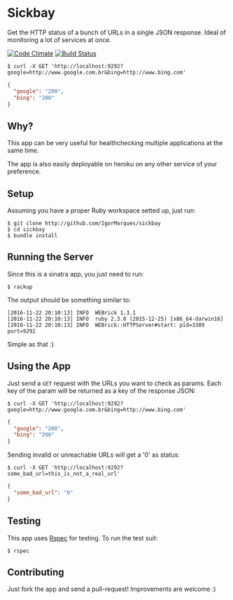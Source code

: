 # Sickbay
Get the HTTP status of a bunch of URLs in a single JSON response. Ideal of monitoring a lot of services at once.

[![Code Climate](https://codeclimate.com/github/IgorMarques/sickbay/badges/gpa.svg)](https://codeclimate.com/github/IgorMarques/sickbay)
[![Build Status](https://travis-ci.org/IgorMarques/sickbay.svg?branch=master)](https://travis-ci.org/IgorMarques/sickbay)

```shell
$ curl -X GET 'http://localhost:9292?google=http://www.google.com.br&bing=http://www.bing.com'
```

```json
{
  "google": "200",
  "bing": "200"
}
```

## Why?

This app can be very useful for healthchecking multiple applications at the same time.

The app is also easily deployable on heroku on any other service of your preference.

## Setup

Assuming you have a proper Ruby workspace setted up, just run:

```shell
$ git clone http://github.com/IgorMarques/sickbay
$ cd sickbay
$ bundle install
```

## Running the Server

Since this is a sinatra app, you just need to run:

```shell
$ rackup
```

The output should be something similar to:

```shell
[2016-11-22 20:10:13] INFO  WEBrick 1.3.1
[2016-11-22 20:10:13] INFO  ruby 2.3.0 (2015-12-25) [x86_64-darwin16]
[2016-11-22 20:10:13] INFO  WEBrick::HTTPServer#start: pid=3389 port=9292
```

Simple as that :)

## Using the App

Just send a `GET` request with the URLs you want to check as params. Each key of the param will be returned as a key of the response JSON:

```shell
$ curl -X GET 'http://localhost:9292?google=http://www.google.com.br&bing=http://www.bing.com'
```

```json
{
  "google": "200",
  "bing": "200"
}
```

Sending invalid or unreachable URLs will get a '0' as status:

```shell
$ curl -X GET 'http://localhost:9292?some_bad_url=this_is_not_a_real_url'
```
```json  
{
  "some_bad_url": "0"
}
```                    

## Testing

This app uses [Rspec](https://github.com/rspec/rspec) for testing. To run the test suit:

```shell
$ rspec
```

## Contributing

Just fork the app and send a pull-request! Improvements are welcome :)
